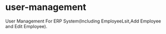 # user-management
User Management For ERP System(Including EmployeeLsit,Add Employee and Edit Employee).
